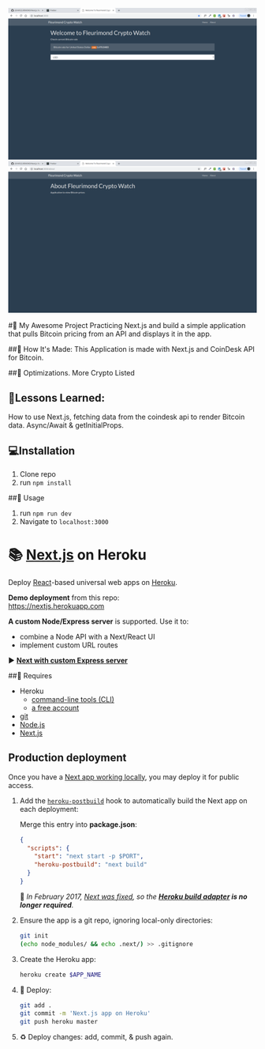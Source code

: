 ![Next.js](pages/next.png)
![Next.js](pages/next2.png)

#🚀 My Awesome Project
Practicing Next.js and build a simple application that pulls Bitcoin pricing from an API and displays it in the app.


##📖  How It's Made:
This Application is made with Next.js and CoinDesk API for Bitcoin.

##🚨 Optimizations.
More Crypto Listed


## 💎Lessons Learned:
How to use Next.js, fetching data from the coindesk api to render Bitcoin data. Async/Await & getInitialProps.

## 💻Installation
1. Clone repo
2. run `npm install`

##📼 Usage
1. run `npm run dev`
2. Navigate to `localhost:3000`




# 📚 [Next.js](https://nextjs.org/) on Heroku

Deploy [React](https://facebook.github.io/react/)-based universal web apps on [Heroku](https://www.heroku.com/home).

**Demo deployment** from this repo:  
https://nextjs.herokuapp.com

**A custom Node/Express server** is supported. Use it to:

* combine a Node API with a Next/React UI
* implement custom URL routes

▶️ **[Next with custom Express server](https://github.com/mars/heroku-nextjs-custom-server-express)**

##🚨 Requires

* Heroku
  * [command-line tools (CLI)](https://devcenter.heroku.com/articles/heroku-command-line)
  * [a free account](https://signup.heroku.com)
* [git](https://git-scm.com/book/en/v2/Getting-Started-Installing-Git)
* [Node.js](https://nodejs.org)
* [Next.js](https://github.com/zeit/next.js)

## Production deployment

Once you have a [Next app working locally](https://github.com/zeit/next.js#how-to-use), you may deploy it for public access.

1. Add the [`heroku-postbuild`](https://devcenter.heroku.com/articles/nodejs-support#heroku-specific-build-steps) hook to automatically build the Next app on each deployment:

   Merge this entry into **package.json**:

   ```json
   {
     "scripts": {
       "start": "next start -p $PORT",
       "heroku-postbuild": "next build"
     }
   }
   ```

   🌈 *In February 2017, [Next was fixed](https://github.com/zeit/next.js/pull/1164), so the **[Heroku build adapter](https://github.com/mars/heroku-nextjs-build/blob/master/bin/heroku-nextjs-build) is no longer required**.*
1. Ensure the app is a git repo, ignoring local-only directories:

   ```bash
   git init
   (echo node_modules/ && echo .next/) >> .gitignore
   ```
1. Create the Heroku app:

   ```bash
   heroku create $APP_NAME
   ```
1. 🚀 Deploy:

   ```bash
   git add .
   git commit -m 'Next.js app on Heroku'
   git push heroku master
   ```
1. ♻️ Deploy changes: add, commit, & push again.

